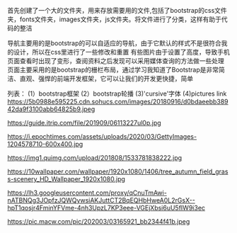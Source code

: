 首先创建了一个大的文件夹，用来存放需要用的文件,包括了bootstrap的css文件夹，fonts文件夹，images文件夹，js文件夹。将文件进行了分类，这样有助于代码的整洁


导航主要用的是bootstrap的可以自适应的导航，由于它默认的样式不是很符合我的设计，所以在css里进行了一些修改和重置
有些图片由于设置了高度，导致手机页面查看时出现了变形，查阅资料之后发现可以采用媒体查询的方法做一些处理
页面主要采用的是bootstrap的栅栏布局，通过学习我知道了Bootstrap是非常简洁、直观、强悍的前端开发框架，它可以让我们的开发更快捷，简单


列表：
(1）bootstrap框架
(2）bootstrap轮播
(3)'cursive'字体
(4)pictures link
https://5b0988e595225.cdn.sohucs.com/images/20180916/d0bdaeebb38942da9f3100abb64825b9.jpeg

https://guide.itrip.com/file/201909/06113227ul0p.jpg

https://i.epochtimes.com/assets/uploads/2020/03/GettyImages-1204578710-600x400.jpg

https://img1.quimg.com/upload/201808/1533781838222.jpg

https://10wallpaper.com/wallpaper/1920x1080/1406/tree_autumn_field_grass-scenery_HD_Wallpaper_1920x1080.jpg

https://lh3.googleusercontent.com/proxy/qCnuTmAwi-nATBNQg3JOpfzJQWQywsiAKJuttCT2BqEQHbHweA0L2rGsX--hpT1qosjr4FminYFVme-4nh3UpzL7KP3eee-VGEjXbsi6uU5fIW9i3ec

https://pic.macw.com/pic/202003/03165921_bb2344f41b.jpeg